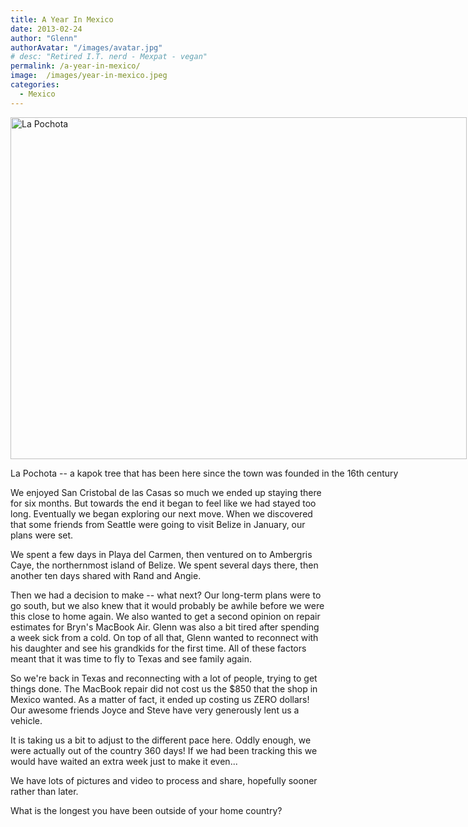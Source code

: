 ```yaml
---
title: A Year In Mexico
date: 2013-02-24
author: "Glenn"
authorAvatar: "/images/avatar.jpg"
# desc: "Retired I.T. nerd - Mexpat - vegan"
permalink: /a-year-in-mexico/
image:  /images/year-in-mexico.jpeg
categories:
  - Mexico
---
```

<div id="attachment_2258" style="width: 740px" class="wp-caption aligncenter">
  <img class="wp-image-2258     " title="La Pochota" src="https://vagabondians.com/wp-content/uploads/2013/02/La-Pochota.jpg" alt="La Pochota" width="730" height="547" />

  <p class="wp-caption-text">
    La Pochota -- a kapok tree that has been here since the town was founded in the 16th century
  </p>
</div>

We enjoyed San Cristobal de las Casas so much we ended up staying there for six months. But towards the end it began to feel like we had stayed too long. Eventually we began exploring our next move. When we discovered that some friends from Seattle were going to visit Belize in January, our plans were set.

We spent a few days in Playa del Carmen, then ventured on to Ambergris Caye, the northernmost island of Belize. We spent several days there, then another ten days shared with Rand and Angie.

Then we had a decision to make -- what next? Our long-term plans were to go south, but we also knew that it would probably be awhile before we were this close to home again. We also wanted to get a second opinion on repair estimates for Bryn's MacBook Air. Glenn was also a bit tired after spending a week sick from a cold. On top of all that, Glenn wanted to reconnect with his daughter and see his grandkids for the first time. All of these factors meant that it was time to fly to Texas and see family again.

So we're back in Texas and reconnecting with a lot of people, trying to get things done. The MacBook repair did not cost us the $850 that the shop in Mexico wanted. As a matter of fact, it ended up costing us ZERO dollars! Our awesome friends Joyce and Steve have very generously lent us a vehicle.

It is taking us a bit to adjust to the different pace here. Oddly enough, we were actually out of the country 360 days! If we had been tracking this we would have waited an extra week just to make it even...

We have lots of pictures and video to process and share, hopefully sooner rather than later.

What is the longest you have been outside of your home country?
